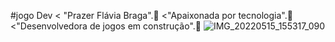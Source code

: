 #jogo Dev
< "Prazer Flávia Braga".🤘
<"Apaixonada por tecnologia".👾
<"Desenvolvedora de jogos em construção".🤖
![IMG_20220515_155317_090](https://user-images.githubusercontent.com/105249309/169536243-a494e46e-78f2-4fbc-8711-83c5b3a80839.jpg)

